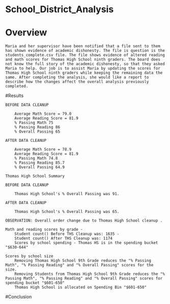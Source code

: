 # School_District_Analysis

# Overview
	
	Maria and her supervisor have been notified that a file sent to them has shown evidence of academic dishonesty. The file is question is the students_complete.csv file. The file shows evidence of altered reading and math scores for Thomas High School ninth graders. The board does not know the full story of the academic dishonesty, so that they asked Maria to help. Our job is to assist Maria by updating the scores for Thomas High School ninth graders while keeping the remaining data the same. After completing the analysis, she would like a report to describe how the changes affect the overall analysis previously completed. 

#Results

	BEFORE DATA CLEANUP

		Average Math Score = 79.0
		Average Reading Score = 81.9
		% Passing Math 75
		% Passing Reading 86
		% Overall Passing 65

	AFTER DATA CLEANUP

		Average Math Score = 78.9
		Average Reading Score = 81.9
		% Passing Math 74.8
		% Passing Reading 85.7
		% Overall Passing 64.9

	Thomas High School Summary

	BEFORE DATA CLEANUP

		Thomas High School's % Overall Passing was 91.

	AFTER DATA CLEANUP

		Thomas High School's % Overall Passing was 65.

	OBSERVATION: Overall order change due to Thomas High School cleanup .

	Math and reading scores by grade - 
		Student count() Before THS Cleanup was: 1635 - 
		Student count() After THS Cleanup was: 1174
		Scores by school spending - Thomas HS is in the spending bucket "$630-644"

	Scores by school size
		Removing Thomas High School 9th Grade reduces the "% Passing Math", "% Passing Reading" and "% Overall Passing" scores for the size.
		Removing Students from Thomas High School 9th Grade reduces the "% Passing Math", "% Passing Reading" and "% Overall Passing" scores for spending bucket "$601-650"
		Thomas High School is allocated on Spending Bin "$601-650"

#Conclusion